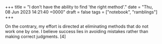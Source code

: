 +++ 
title = "I don't have the ability to find 'the right method'." 
date = "Thu, 08 Jun 2023 14:21:40 +0000" 
draft = false 
tags = ["notebook", "ramblings"] 
+++

On the contrary, my effort is directed at eliminating methods that do not work one by one. I believe success lies in avoiding mistakes rather than making correct judgments. [4]